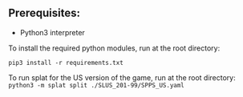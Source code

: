 ## Prerequisites:
- Python3 interpreter

To install the required python modules, run at the root directory:

`pip3 install -r requirements.txt`

To run splat for the US version of the game, run at the root directory:
`python3 -m splat split ./SLUS_201-99/SPPS_US.yaml`

